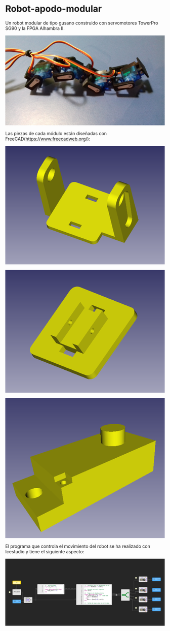 # Robot-apodo-modular
Un robot modular de tipo gusano construido con servomotores TowerPro SG90 y la FPGA Alhambra II.

![](https://github.com/JuanMYB/Robot-apodo-modular/blob/main/Imagenes/foto_robot.jpg)

Las piezas de cada módulo están diseñadas con FreeCAD(https://www.freecadweb.org/):

![](https://github.com/JuanMYB/Robot-apodo-modular/blob/main/Imagenes/basculante_servo.png)

![](https://github.com/JuanMYB/Robot-apodo-modular/blob/main/Imagenes/base_servo.png)

![](https://github.com/JuanMYB/Robot-apodo-modular/blob/main/Imagenes/tapa_servo.png)

El programa que controla el movimiento del robot se ha realizado con Icestudio y tiene el siguiente aspecto:

![](https://github.com/JuanMYB/Robot-apodo-modular/blob/main/Imagenes/circuito_icestudio.png)

